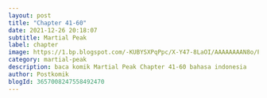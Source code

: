 ```yaml
---
layout: post 
title: "Chapter 41-60"
date: 2021-12-26 20:18:07
subtitle: Martial Peak
label: chapter
image: https://1.bp.blogspot.com/-KUBYSXPqPpc/X-Y47-8LaOI/AAAAAAAAN8o/PoISUbuP1Lc4qQ3ql9bTpdviOAEIz2omgCLcBGAsYHQ/s72-c/1.jpg
category: martial-peak
description: baca komik Martial Peak Chapter 41-60 bahasa indonesia 
author: Postkomik
blogId: 3657008247558492470
---
```

